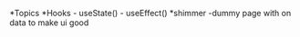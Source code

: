 *Topics
     *Hooks
        - useState()
        - useEffect()
     *shimmer
        -dummy page with on data to make ui good
